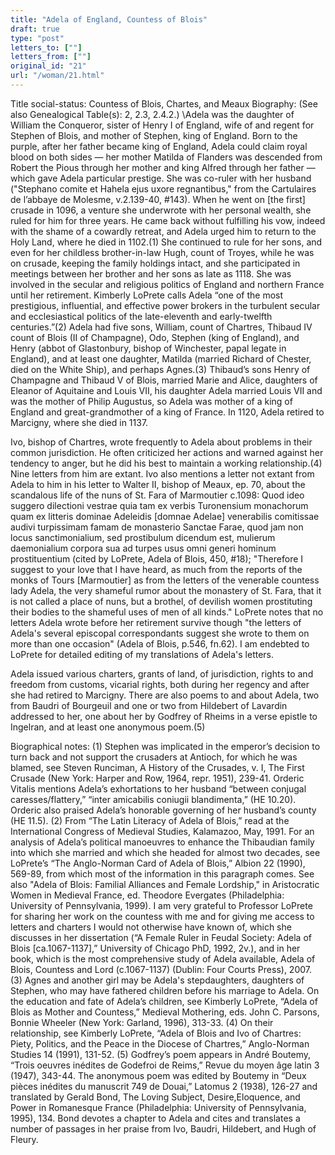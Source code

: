 ```yaml
---
title: "Adela of England, Countess of Blois"
draft: true
type: "post"
letters_to: [""]
letters_from: [""]
original_id: "21"
url: "/woman/21.html"
---
```


Title social-status: 
Countess of Blois, Chartes, and Meaux
Biography: 
(See also Genealogical Table(s): 2, 2.3, 2.4.2.)
\Adela was the daughter of William the Conqueror, sister of Henry I of England, wife of and regent for Stephen of Blois, and mother of Stephen, king of England. Born to the purple, after her father became king of England, Adela could claim royal blood on both sides — her mother Matilda of Flanders was descended from Robert the Pious through her mother and king Alfred through her father — which gave Adela particular prestige. She was co-ruler with her husband ("Stephano comite et Hahela ejus uxore regnantibus," from the Cartulaires de l’abbaye de Molesme, v.2.139-40, #143).  When he went on [the first] crusade in 1096, a venture she underwrote with her personal wealth, she ruled for him for three years.  He came back without fulfilling his vow, indeed with the shame of a cowardly retreat, and Adela urged him to return to the Holy Land, where he died in 1102.(1) She continued to rule for her sons, and even for her childless brother-in-law Hugh, count of Troyes, while he was on crusade, keeping the family holdings intact, and she participated in meetings between her brother and her sons as late as 1118. She was involved in the secular and religious politics of England and northern France until her retirement. Kimberly LoPrete calls Adela “one of the most prestigious, influential, and effective power brokers in the turbulent secular and ecclesiastical politics of the late-eleventh and early-twelfth centuries.”(2) Adela had five sons, William, count of Chartres, Thibaud IV count of Blois (II of Champagne), Odo, Stephen (king of England), and Henry (abbot of Glastonbury, bishop of Winchester, papal legate in England), and at least one daughter, Matilda (married Richard of Chester, died on the White Ship), and perhaps Agnes.(3) Thibaud’s sons Henry of Champagne and Thibaud V of Blois, married Marie and Alice, daughters of Eleanor of Aquitaine and Louis VII, his daughter Adela married Louis VII and was the mother of Philip Augustus, so Adela was mother of a king of England and great-grandmother of a king of France. In 1120, Adela retired to Marcigny, where she died in 1137.

Ivo, bishop of Chartres, wrote frequently to Adela about problems in their common jurisdiction. He often criticized her actions and warned against her tendency to anger, but he did his best to maintain a working relationship.(4) Nine letters from him are extant. Ivo also mentions a letter not extant from Adela to him in his letter to Walter II, bishop of Meaux, ep. 70, about the scandalous life of the nuns of St. Fara of Marmoutier c.1098: Quod ideo suggero dilectioni vestrae quia tam ex verbis Turonensium monachorum quam ex litteris dominae Adeleidis [domnae Adelae] venerabilis comitissae audivi turpissimam famam de monasterio Sanctae Farae, quod jam non locus sanctimonialium, sed prostibulum dicendum est, mulierum daemonialium corpora sua ad turpes usus omni generi hominum prostituentium (cited by LoPrete, Adela of Blois, 450, #18); "Therefore I suggest to your love that I have heard, as much from the reports of the monks of Tours [Marmoutier] as from the letters of the venerable countess lady Adela, the very shameful rumor about the monastery of St. Fara, that it is not called a place of nuns, but a brothel, of devilish women prostituting their bodies to the shameful uses of men of all kinds."  LoPrete notes that no letters Adela wrote before her retirement survive though "the letters of Adela's several episcopal correspondants suggest she wrote to them on more than one occasion" (Adela of Blois, p.546, fn.62).  I am endebted to LoPrete for detailed editing of my translations of Adela's letters.

Adela issued various charters, grants of land, of jurisdiction, rights to and freedom from customs, vicarial rights, both during her regency and after she had retired to Marcigny. There are also poems to and about Adela, two from Baudri of Bourgeuil and one or two from Hildebert of Lavardin addressed to her, one about her by Godfrey of Rheims in a verse epistle to Ingelran, and at least one anonymous poem.(5)

Biographical notes: 
(1) Stephen was implicated in the emperor’s decision to turn back and not support the crusaders at Antioch, for which he was blamed, see Steven Runciman, A History of the Crusades, v. I, The First Crusade (New York: Harper and Row, 1964, repr. 1951), 239-41. Orderic Vitalis mentions Adela’s exhortations to her husband “between conjugal caresses/flattery,” “inter amicabilis coniugii blandimenta,” (HE 10.20). Orderic also praised Adela’s honorable governing of her husband’s county (HE 11.5). (2) From “The Latin Literacy of Adela of Blois,” read at the International Congress of Medieval Studies, Kalamazoo, May, 1991. For an analysis of Adela’s political manoeuvres to enhance the Thibaudian family into which she married and which she headed for almost two decades, see LoPrete’s “The Anglo-Norman Card of Adela of Blois,” Albion 22 (1990), 569-89, from which most of the information in this paragraph comes. See also "Adela of Blois: Familial Alliances and Female Lordship," in Aristocratic Women in Medieval France, ed. Theodore Evergates (Philadelphia: University of Pennsylvania, 1999). I am very grateful to Professor LoPrete for sharing her work on the countess with me and for giving me access to letters and charters I would not otherwise have known of, which she discusses in her dissertation (“A Female Ruler in Feudal Society: Adela of Blois [ca.1067-1137],” University of Chicago PhD, 1992, 2v.), and in her book, which is the most comprehensive study of Adela available, Adela of Blois, Countess and Lord (c.1067-1137) (Dublin: Four Courts Press), 2007. (3) Agnes and another girl may be Adela's stepdaughters, daughters of Stephen, who may have fathered children before his marriage to Adela. On the education and fate of Adela’s children, see Kimberly LoPrete, “Adela of Blois as Mother and Countess,” Medieval Mothering, eds. John C. Parsons, Bonnie Wheeler (New York: Garland, 1996), 313-33. (4) On their relationship, see Kimberly LoPrete, “Adela of Blois and Ivo of Chartres: Piety, Politics, and the Peace in the Diocese of Chartres,” Anglo-Norman Studies 14 (1991), 131-52. (5) Godfrey’s poem appears in André Boutemy, “Trois oeuvres inédites de Godefroi de Reims,” Revue du moyen âge latin 3 (1947), 343-44. The anonymous poem was edited by Boutemy in “Deux pièces inédites du manuscrit 749 de Douai,” Latomus 2 (1938), 126-27 and translated by Gerald Bond, The Loving Subject, Desire,Eloquence, and Power in Romanesque France (Philadelphia: University of Pennsylvania, 1995), 134. Bond devotes a chapter to Adela and cites and translates a number of passages in her praise from Ivo, Baudri, Hildebert, and Hugh of Fleury.
